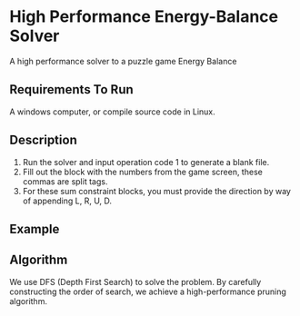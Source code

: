 # High Performance Energy-Balance Solver
A high performance solver to a puzzle game Energy Balance

## Requirements To Run
A windows computer, or compile source code in Linux.

## Description
1. Run the solver and input operation code 1 to generate a blank file.
2. Fill out the block with the numbers from the game screen, these commas are split tags.
3. For these sum constraint blocks, you must provide the direction by way of appending L, R, U, D.

## Example

## Algorithm
We use DFS (Depth First Search) to solve the problem.
By carefully constructing the order of search, we achieve a high-performance pruning algorithm.
